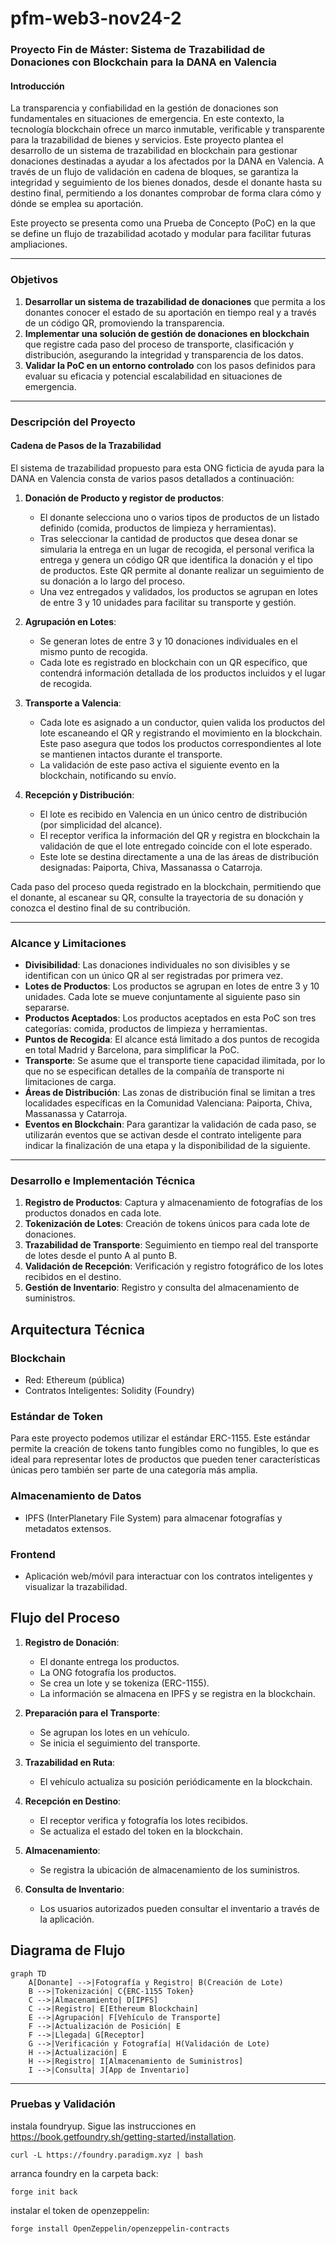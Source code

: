 # pfm-web3-nov24-2
### Proyecto Fin de Máster: Sistema de Trazabilidad de Donaciones con Blockchain para la DANA en Valencia

#### Introducción

La transparencia y confiabilidad en la gestión de donaciones son fundamentales en situaciones de emergencia. En este contexto, la tecnología blockchain ofrece un marco inmutable, verificable y transparente para la trazabilidad de bienes y servicios. Este proyecto plantea el desarrollo de un sistema de trazabilidad en blockchain para gestionar donaciones destinadas a ayudar a los afectados por la DANA en Valencia. A través de un flujo de validación en cadena de bloques, se garantiza la integridad y seguimiento de los bienes donados, desde el donante hasta su destino final, permitiendo a los donantes comprobar de forma clara cómo y dónde se emplea su aportación.

Este proyecto se presenta como una Prueba de Concepto (PoC) en la que se define un flujo de trazabilidad acotado y modular para facilitar futuras ampliaciones.

---

### Objetivos

1. **Desarrollar un sistema de trazabilidad de donaciones** que permita a los donantes conocer el estado de su aportación en tiempo real y a través de un código QR, promoviendo la transparencia.
2. **Implementar una solución de gestión de donaciones en blockchain** que registre cada paso del proceso de transporte, clasificación y distribución, asegurando la integridad y transparencia de los datos.
3. **Validar la PoC en un entorno controlado** con los pasos definidos para evaluar su eficacia y potencial escalabilidad en situaciones de emergencia.

---

### Descripción del Proyecto

#### Cadena de Pasos de la Trazabilidad

El sistema de trazabilidad propuesto para esta ONG ficticia de ayuda para la DANA en Valencia consta de varios pasos detallados a continuación:

1. **Donación de Producto y registor de productos**: 
    - El donante selecciona uno o varios tipos de productos de un listado definido (comida, productos de limpieza y herramientas).
    - Tras seleccionar la cantidad de productos que desea donar se simularia la entrega en un lugar de recogida, el personal verifica la entrega y genera un código QR que identifica la donación y el tipo de productos. Este QR permite al donante realizar un seguimiento de su donación a lo largo del proceso.
    - Una vez entregados y validados, los productos se agrupan en lotes de entre 3 y 10 unidades para facilitar su transporte y gestión.

3. **Agrupación en Lotes**:
    - Se generan lotes de entre 3 y 10 donaciones individuales en el mismo punto de recogida.
    - Cada lote es registrado en blockchain con un QR específico, que contendrá información detallada de los productos incluidos y el lugar de recogida.
    
4. **Transporte a Valencia**:
    - Cada lote es asignado a un conductor, quien valida los productos del lote escaneando el QR y registrando el movimiento en la blockchain. Este paso asegura que todos los productos correspondientes al lote se mantienen intactos durante el transporte.
    - La validación de este paso activa el siguiente evento en la blockchain, notificando su envío.

5. **Recepción y Distribución**:
    - El lote es recibido en Valencia en un único centro de distribución (por simplicidad del alcance).
    - El receptor verifica la información del QR y registra en blockchain la validación de que el lote entregado coincide con el lote esperado.
    - Este lote se destina directamente a una de las áreas de distribución designadas: Paiporta, Chiva, Massanassa o Catarroja.
    
Cada paso del proceso queda registrado en la blockchain, permitiendo que el donante, al escanear su QR, consulte la trayectoria de su donación y conozca el destino final de su contribución.

---

### Alcance y Limitaciones

- **Divisibilidad**: Las donaciones individuales no son divisibles y se identifican con un único QR al ser registradas por primera vez.
- **Lotes de Productos**: Los productos se agrupan en lotes de entre 3 y 10 unidades. Cada lote se mueve conjuntamente al siguiente paso sin separarse.
- **Productos Aceptados**: Los productos aceptados en esta PoC son tres categorías: comida, productos de limpieza y herramientas.
- **Puntos de Recogida**: El alcance está limitado a dos puntos de recogida en total Madrid y Barcelona, para simplificar la PoC.
- **Transporte**: Se asume que el transporte tiene capacidad ilimitada, por lo que no se especifican detalles de la compañía de transporte ni limitaciones de carga.
- **Áreas de Distribución**: Las zonas de distribución final se limitan a tres localidades específicas en la Comunidad Valenciana: Paiporta, Chiva, Massanassa y Catarroja.
- **Eventos en Blockchain**: Para garantizar la validación de cada paso, se utilizarán eventos que se activan desde el contrato inteligente para indicar la finalización de una etapa y la disponibilidad de la siguiente.


---

### Desarrollo e Implementación Técnica

1. **Registro de Productos**: Captura y almacenamiento de fotografías de los productos donados en cada lote.
2. **Tokenización de Lotes**: Creación de tokens únicos para cada lote de donaciones.
3. **Trazabilidad de Transporte**: Seguimiento en tiempo real del transporte de lotes desde el punto A al punto B.
4. **Validación de Recepción**: Verificación y registro fotográfico de los lotes recibidos en el destino.
5. **Gestión de Inventario**: Registro y consulta del almacenamiento de suministros.

## Arquitectura Técnica

### Blockchain
- Red: Ethereum (pública)
- Contratos Inteligentes: Solidity (Foundry)

### Estándar de Token
Para este proyecto podemos utilizar el estándar ERC-1155. Este estándar permite la creación de tokens tanto fungibles como no fungibles, lo que es ideal para representar lotes de productos que pueden tener características únicas pero también ser parte de una categoría más amplia.

### Almacenamiento de Datos
- IPFS (InterPlanetary File System) para almacenar fotografías y metadatos extensos.

### Frontend
- Aplicación web/móvil para interactuar con los contratos inteligentes y visualizar la trazabilidad.

## Flujo del Proceso

1. **Registro de Donación**:
   - El donante entrega los productos.
   - La ONG fotografía los productos.
   - Se crea un lote y se tokeniza (ERC-1155).
   - La información se almacena en IPFS y se registra en la blockchain.

2. **Preparación para el Transporte**:
   - Se agrupan los lotes en un vehículo.
   - Se inicia el seguimiento del transporte.

3. **Trazabilidad en Ruta**:
   - El vehículo actualiza su posición periódicamente en la blockchain.

4. **Recepción en Destino**:
   - El receptor verifica y fotografía los lotes recibidos.
   - Se actualiza el estado del token en la blockchain.

5. **Almacenamiento**:
   - Se registra la ubicación de almacenamiento de los suministros.

6. **Consulta de Inventario**:
   - Los usuarios autorizados pueden consultar el inventario a través de la aplicación.

## Diagrama de Flujo

```mermaid
graph TD
    A[Donante] -->|Fotografía y Registro| B(Creación de Lote)
    B -->|Tokenización| C{ERC-1155 Token}
    C -->|Almacenamiento| D[IPFS]
    C -->|Registro| E[Ethereum Blockchain]
    E -->|Agrupación| F[Vehículo de Transporte]
    F -->|Actualización de Posición| E
    F -->|Llegada| G[Receptor]
    G -->|Verificación y Fotografía| H(Validación de Lote)
    H -->|Actualización| E
    H -->|Registro| I[Almacenamiento de Suministros]
    I -->|Consulta| J[App de Inventario]
```

---

### Pruebas y Validación

instala foundryup. Sigue las instrucciones en https://book.getfoundry.sh/getting-started/installation.
```
curl -L https://foundry.paradigm.xyz | bash
```
arranca foundry en la carpeta back:
```
forge init back
```
instalar el token de openzeppelin:
```
forge install OpenZeppelin/openzeppelin-contracts
```
